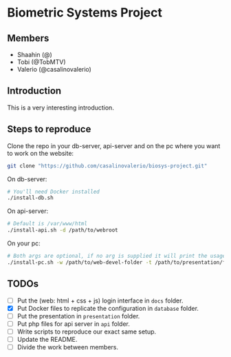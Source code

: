 # Biometric Systems Project

## Members

- Shaahin (@)
- Tobi (@TobMTV)
- Valerio (@casalinovalerio)

## Introduction

This is a very interesting introduction.

## Steps to reproduce

Clone the repo in your db-server, api-server and on the pc where you want to work on the website:

```bash
git clone "https://github.com/casalinovalerio/biosys-project.git"
```

On db-server:

```bash
# You'll need Docker installed
./install-db.sh
```

On api-server:

```bash
# Default is /var/www/html
./install-api.sh -d /path/to/webroot
```

On your pc:

```bash
# Both args are optional, if no arg is supplied it will print the usage
./install-pc.sh -w /path/to/web-devel-folder -t /path/to/presentation/folder
```

## TODOs

- [ ] Put the (web: html + css + js) login interface in `docs` folder.
- [x] Put Docker files to replicate the configuration in `database` folder.
- [ ] Put the presentation in `presentation` folder.
- [ ] Put php files for api server in `api` folder.
- [ ] Write scripts to reproduce our exact same setup.
- [ ] Update the README.
- [ ] Divide the work between members.
